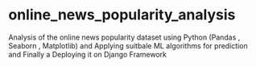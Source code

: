 # online_news_popularity_analysis
Analysis of the online news popularity dataset using Python (Pandas , Seaborn , Matplotlib) and  Applying suitbale ML algorithms for prediction and Finally a Deploying it on Django Framework
